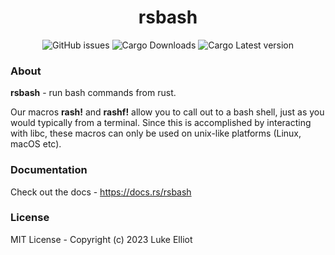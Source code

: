 <div align="center">

# rsbash

![GitHub issues](https://img.shields.io/github/issues/TheGratefulDev/rash)
![Cargo Downloads](https://img.shields.io/crates/d/rsbash)
![Cargo Latest version](https://img.shields.io/crates/v/rsbash)

</div>

### About

**rsbash** - run bash commands from rust.

Our macros **rash!** and **rashf!** allow you to call out to a bash shell, just as you would typically from a terminal. Since this is accomplished by interacting with libc, these macros can only be used on unix-like platforms (Linux, macOS etc).

### Documentation

Check out the docs - https://docs.rs/rsbash

### License

MIT License - Copyright (c) 2023 Luke Elliot

